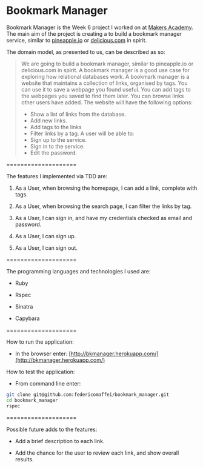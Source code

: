 Bookmark Manager
====================

Bookmark Manager is the Week 6 project I worked on at [Makers Academy](http://www.makersacademy.com).
The main aim of the project is creating a to build a bookmark manager service, similar to [pineapple.io](pineapple.io) or [delicious.com](delicious.com) in spirit.

The domain model, as presented to us, can be described as so:

>We are going to build a bookmark manager, similar to pineapple.io or delicious.com in spirit. A bookmark manager is a good use case for exploring how relational databases work.
>A bookmark manager is a website that maintains a collection of links, organised by tags. You can use it to save a webpage you found useful. You can add tags to the webpages you saved to find them later. You can browse links other users have added.
>The website will have the following options:
>* Show a list of links from the database.
>* Add new links.
>* Add tags to the links
>* Filter links by a tag.
>A user will be able to:
>* Sign up to the service.
>* Sign in to the service.
>* Edit the password.

====================

The features I implemented via TDD are:

  1. As a User, when browsing the homepage, I can add a link, complete with tags.

  2. As a User, when browsing the search page, I can filter the links by tag.

  3. As a User, I can sign in, and have my credentials checked as email and password.

  4. As a User, I can sign up.

  5. As a User, I can sign out.

====================

The programming languages and technologies I used are:

  * Ruby

  * Rspec

  * Sinatra

  * Capybara

====================

How to run the application:

  * In the browser enter: [http://bkmanager.herokuapp.com/](http://bkmanager.herokuapp.com/)

How to test the application:

  * From command line enter:
```bash
git clone git@github.com:federicomaffei/bookmark_manager.git
cd bookmark_manager
rspec
```

====================

Possible future adds to the features:

 * Add a brief description to each link.

 * Add the chance for the user to review each link, and show overall results.